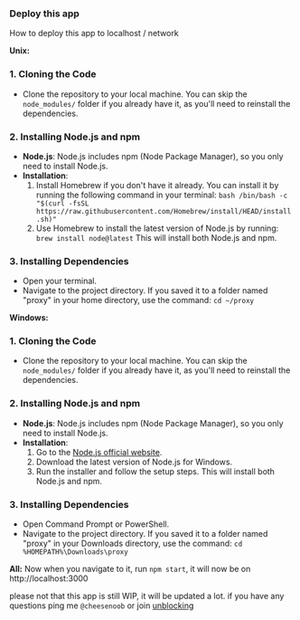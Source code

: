 ### Deploy this app

How to deploy this app to localhost / network

**Unix:**
### 1. Cloning the Code
- Clone the repository to your local machine. You can skip the `node_modules/` folder if you already have it, as you'll need to reinstall the dependencies.

### 2. Installing Node.js and npm
- **Node.js**: Node.js includes npm (Node Package Manager), so you only need to install Node.js.
- **Installation**:
  1. Install Homebrew if you don't have it already. You can install it by running the following command in your terminal:
     `bash /bin/bash -c "$(curl -fsSL https://raw.githubusercontent.com/Homebrew/install/HEAD/install.sh)"`
  2. Use Homebrew to install the latest version of Node.js by running:
     `brew install node@latest`
     This will install both Node.js and npm.

### 3. Installing Dependencies
- Open your terminal.
- Navigate to the project directory. If you saved it to a folder named "proxy" in your home directory, use the command:
  `cd ~/proxy`

**Windows:**
### 1. Cloning the Code
- Clone the repository to your local machine. You can skip the `node_modules/` folder if you already have it, as you'll need to reinstall the dependencies.

### 2. Installing Node.js and npm
- **Node.js**: Node.js includes npm (Node Package Manager), so you only need to install Node.js.
- **Installation**:
  1. Go to the [Node.js official website](https://nodejs.org/).
  2. Download the latest version of Node.js for Windows.
  3. Run the installer and follow the setup steps. This will install both Node.js and npm.

### 3. Installing Dependencies
- Open Command Prompt or PowerShell.
- Navigate to the project directory. If you saved it to a folder named 
  "proxy" in your Downloads directory, use the command:
  `cd %HOMEPATH%\Downloads\proxy`

**All:**
Now when you navigate to it, run `npm start`, it will now be on http://localhost:3000

please not that this app is still WIP, it will be updated a lot.
if you have any questions ping me `@cheesenoob` or join [unblocking](https://discord.gg/GgVe2YJW)
